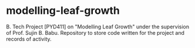 # modelling-leaf-growth
B. Tech Project [PYD411] on "Modelling Leaf Growth" under the supervision of Prof. Sujin B. Babu.
Repository to store code written for the project and records of activity.
